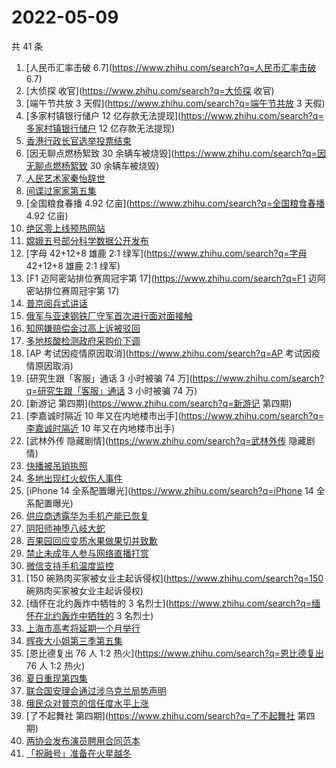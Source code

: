 # 2022-05-09

共 41 条

<!-- BEGIN -->
<!-- 最后更新时间 Mon May 09 2022 23:16:22 GMT+0800 (China Standard Time) -->

1. [人民币汇率击破 6.7](https://www.zhihu.com/search?q=人民币汇率击破 6.7)
1. [大侦探 收官](https://www.zhihu.com/search?q=大侦探 收官)
1. [端午节共放 3 天假](https://www.zhihu.com/search?q=端午节共放 3 天假)
1. [多家村镇银行储户 12
   亿存款无法提现](https://www.zhihu.com/search?q=多家村镇银行储户 12
   亿存款无法提现)
1. [香港行政长官选举投票结束](https://www.zhihu.com/search?q=香港行政长官选举投票结束)
1. [因无聊点燃杨絮致 30
   余辆车被烧毁](https://www.zhihu.com/search?q=因无聊点燃杨絮致 30
   余辆车被烧毁)
1. [人民艺术家秦怡辞世](https://www.zhihu.com/search?q=人民艺术家秦怡辞世)
1. [间谍过家家第五集](https://www.zhihu.com/search?q=间谍过家家第五集)
1. [全国粮食春播 4.92 亿亩](https://www.zhihu.com/search?q=全国粮食春播 4.92
   亿亩)
1. [绝区零上线预热网站](https://www.zhihu.com/search?q=绝区零上线预热网站)
1. [嫦娥五号部分科学数据公开发布](https://www.zhihu.com/search?q=嫦娥五号部分科学数据公开发布)
1. [字母 42+12+8 雄鹿 2:1 绿军](https://www.zhihu.com/search?q=字母 42+12+8 雄鹿
   2:1 绿军)
1. [F1 迈阿密站排位赛周冠宇第 17](https://www.zhihu.com/search?q=F1
   迈阿密站排位赛周冠宇第 17)
1. [普京阅兵式讲话](https://www.zhihu.com/search?q=普京阅兵式讲话)
1. [俄军与亚速钢铁厂守军首次进行面对面接触](https://www.zhihu.com/search?q=俄军与亚速钢铁厂守军首次进行面对面接触)
1. [知网嫌赔偿金过高上诉被驳回](https://www.zhihu.com/search?q=知网嫌赔偿金过高上诉被驳回)
1. [多地核酸检测政府采购价下调](https://www.zhihu.com/search?q=多地核酸检测政府采购价下调)
1. [AP 考试因疫情原因取消](https://www.zhihu.com/search?q=AP 考试因疫情原因取消)
1. [研究生跟「客服」通话 3 小时被骗 74
   万](https://www.zhihu.com/search?q=研究生跟「客服」通话 3 小时被骗 74 万)
1. [新游记 第四期](https://www.zhihu.com/search?q=新游记 第四期)
1. [李嘉诚时隔近 10
   年又在内地楼市出手](https://www.zhihu.com/search?q=李嘉诚时隔近 10
   年又在内地楼市出手)
1. [武林外传 隐藏剧情](https://www.zhihu.com/search?q=武林外传 隐藏剧情)
1. [快播被吊销执照](https://www.zhihu.com/search?q=快播被吊销执照)
1. [多地出现红火蚁伤人事件](https://www.zhihu.com/search?q=多地出现红火蚁伤人事件)
1. [iPhone 14 全系配置曝光](https://www.zhihu.com/search?q=iPhone 14
   全系配置曝光)
1. [供应商透露华为手机产能已恢复](https://www.zhihu.com/search?q=供应商透露华为手机产能已恢复)
1. [阴阳师神堕八岐大蛇](https://www.zhihu.com/search?q=阴阳师神堕八岐大蛇)
1. [百果园回应变质水果做果切并致歉](https://www.zhihu.com/search?q=百果园回应变质水果做果切并致歉)
1. [禁止未成年人参与网络直播打赏](https://www.zhihu.com/search?q=禁止未成年人参与网络直播打赏)
1. [微信支持手机温度监控](https://www.zhihu.com/search?q=微信支持手机温度监控)
1. [150 碗熟肉买家被女业主起诉侵权](https://www.zhihu.com/search?q=150
   碗熟肉买家被女业主起诉侵权)
1. [缅怀在北约轰炸中牺牲的 3
   名烈士](https://www.zhihu.com/search?q=缅怀在北约轰炸中牺牲的 3 名烈士)
1. [上海市高考将延期一个月举行](https://www.zhihu.com/search?q=上海市高考将延期一个月举行)
1. [辉夜大小姐第三季第五集](https://www.zhihu.com/search?q=辉夜大小姐第三季第五集)
1. [恩比德复出 76 人 1:2 热火](https://www.zhihu.com/search?q=恩比德复出 76 人
   1:2 热火)
1. [夏日重现第四集](https://www.zhihu.com/search?q=夏日重现第四集)
1. [联合国安理会通过涉乌克兰局势声明](https://www.zhihu.com/search?q=联合国安理会通过涉乌克兰局势声明)
1. [俄民众对普京的信任度水平上涨](https://www.zhihu.com/search?q=俄民众对普京的信任度水平上涨)
1. [了不起舞社 第四期](https://www.zhihu.com/search?q=了不起舞社 第四期)
1. [两协会发布演员聘用合同范本](https://www.zhihu.com/search?q=两协会发布演员聘用合同范本)
1. [「祝融号」准备在火星越冬](https://www.zhihu.com/search?q=「祝融号」准备在火星越冬)

<!-- END -->
